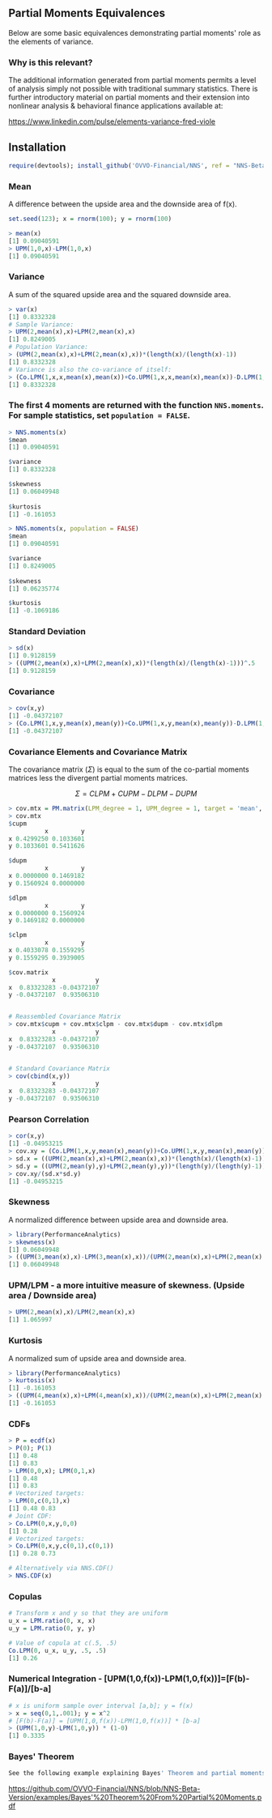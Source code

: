 ## Partial Moments Equivalences
Below are some basic equivalences demonstrating partial moments' role as the elements of variance.

### Why is this relevant?  
The additional information generated from partial moments permits a level of analysis simply not possible with traditional summary statistics.
There is further introductory material on partial moments and their extension into nonlinear analysis & behavioral finance applications available at:

https://www.linkedin.com/pulse/elements-variance-fred-viole


## Installation
```r
require(devtools); install_github('OVVO-Financial/NNS', ref = "NNS-Beta-Version")
```

### Mean
A difference between the upside area and the downside area of f(x).
```r
set.seed(123); x = rnorm(100); y = rnorm(100)

> mean(x)
[1] 0.09040591
> UPM(1,0,x)-LPM(1,0,x)
[1] 0.09040591
```
### Variance
A sum of the squared upside area and the squared downside area.
```r
> var(x)
[1] 0.8332328
# Sample Variance:
> UPM(2,mean(x),x)+LPM(2,mean(x),x)
[1] 0.8249005
# Population Variance:
> (UPM(2,mean(x),x)+LPM(2,mean(x),x))*(length(x)/(length(x)-1))
[1] 0.8332328
# Variance is also the co-variance of itself:
> (Co.LPM(1,x,x,mean(x),mean(x))+Co.UPM(1,x,x,mean(x),mean(x))-D.LPM(1,1,x,x,mean(x),mean(x))-D.UPM(1,1,x,x,mean(x),mean(x)))*(length(x)/(length(x)-1))
[1] 0.8332328
```

### The first 4 moments are returned with the function `NNS.moments`. For sample statistics, set `population = FALSE`.
```r
> NNS.moments(x)
$mean
[1] 0.09040591

$variance
[1] 0.8332328

$skewness
[1] 0.06049948
 
$kurtosis
[1] -0.161053

> NNS.moments(x, population = FALSE)
$mean
[1] 0.09040591

$variance
[1] 0.8249005
 
$skewness
[1] 0.06235774

$kurtosis
[1] -0.1069186
```

### Standard Deviation
```r
> sd(x)
[1] 0.9128159
> ((UPM(2,mean(x),x)+LPM(2,mean(x),x))*(length(x)/(length(x)-1)))^.5
[1] 0.9128159
```
### Covariance
```r
> cov(x,y)
[1] -0.04372107
> (Co.LPM(1,x,y,mean(x),mean(y))+Co.UPM(1,x,y,mean(x),mean(y))-D.LPM(1,1,x,y,mean(x),mean(y))-D.UPM(1,1,x,y,mean(x),mean(y)))*(length(x)/(length(x)-1))
[1] -0.04372107
```
### Covariance Elements and Covariance Matrix
The covariance matrix $(\Sigma)$ is equal to the sum of the co-partial moments matrices less the divergent partial moments matrices.

$$\Sigma = CLPM + CUPM - DLPM - DUPM $$


```r
> cov.mtx = PM.matrix(LPM_degree = 1, UPM_degree = 1, target = 'mean', variable = cbind(x,y), pop_adj = TRUE)
> cov.mtx
$cupm
          x         y
x 0.4299250 0.1033601
y 0.1033601 0.5411626

$dupm
          x         y
x 0.0000000 0.1469182
y 0.1560924 0.0000000

$dlpm
          x         y
x 0.0000000 0.1560924
y 0.1469182 0.0000000

$clpm
          x         y
x 0.4033078 0.1559295
y 0.1559295 0.3939005

$cov.matrix
            x           y
x  0.83323283 -0.04372107
y -0.04372107  0.93506310


# Reassembled Covariance Matrix
> cov.mtx$cupm + cov.mtx$clpm - cov.mtx$dupm - cov.mtx$dlpm
            x           y
x  0.83323283 -0.04372107
y -0.04372107  0.93506310


# Standard Covariance Matrix
> cov(cbind(x,y))
            x           y
x  0.83323283 -0.04372107
y -0.04372107  0.93506310
```


### Pearson Correlation
```r
> cor(x,y)
[1] -0.04953215
> cov.xy = (Co.LPM(1,x,y,mean(x),mean(y))+Co.UPM(1,x,y,mean(x),mean(y))-D.LPM(1,1,x,y,mean(x),mean(y))-D.UPM(1,1,x,y,mean(x),mean(y)))*(length(x)/(length(x)-1))
> sd.x = ((UPM(2,mean(x),x)+LPM(2,mean(x),x))*(length(x)/(length(x)-1)))^.5
> sd.y = ((UPM(2,mean(y),y)+LPM(2,mean(y),y))*(length(y)/(length(y)-1)))^.5
> cov.xy/(sd.x*sd.y)
[1] -0.04953215
```
### Skewness
A normalized difference between upside area and downside area.
```r
> library(PerformanceAnalytics)
> skewness(x)
[1] 0.06049948
> ((UPM(3,mean(x),x)-LPM(3,mean(x),x))/(UPM(2,mean(x),x)+LPM(2,mean(x),x))^(3/2))
[1] 0.06049948
```
### UPM/LPM - a more intuitive measure of skewness.  (Upside area / Downside area)
```r
> UPM(2,mean(x),x)/LPM(2,mean(x),x)
[1] 1.065997
```
### Kurtosis
A normalized sum of upside area and downside area.
```r
> library(PerformanceAnalytics)
> kurtosis(x)
[1] -0.161053
> ((UPM(4,mean(x),x)+LPM(4,mean(x),x))/(UPM(2,mean(x),x)+LPM(2,mean(x),x))^2)-3
[1] -0.161053
```
### CDFs
```r
> P = ecdf(x)
> P(0); P(1)
[1] 0.48
[1] 0.83
> LPM(0,0,x); LPM(0,1,x)
[1] 0.48
[1] 0.83
# Vectorized targets:
> LPM(0,c(0,1),x)
[1] 0.48 0.83
# Joint CDF:
> Co.LPM(0,x,y,0,0)
[1] 0.28
# Vectorized targets:
> Co.LPM(0,x,y,c(0,1),c(0,1))
[1] 0.28 0.73

# Alternatively via NNS.CDF()
> NNS.CDF(x)
```
### Copulas
```r
# Transform x and y so that they are uniform
u_x = LPM.ratio(0, x, x)
u_y = LPM.ratio(0, y, y)

# Value of copula at c(.5, .5)
Co.LPM(0, u_x, u_y, .5, .5)
[1] 0.26
```
### Numerical Integration - [UPM(1,0,f(x))-LPM(1,0,f(x))]=[F(b)-F(a)]/[b-a]
```r
# x is uniform sample over interval [a,b]; y = f(x)
> x = seq(0,1,.001); y = x^2
# [F(b)-F(a)] = [UPM(1,0,f(x))-LPM(1,0,f(x))] * [b-a] 
> (UPM(1,0,y)-LPM(1,0,y)) * (1-0)
[1] 0.3335
```

### Bayes' Theorem
```r
See the following example explaining Bayes' Theorem and partial moments: 
```
https://github.com/OVVO-Financial/NNS/blob/NNS-Beta-Version/examples/Bayes'%20Theorem%20From%20Partial%20Moments.pdf
